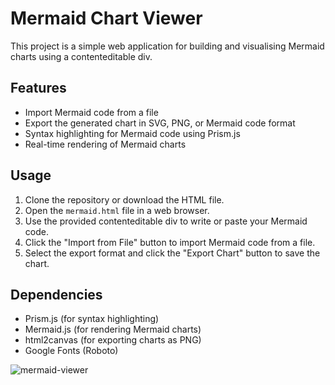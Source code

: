 # Mermaid Chart Viewer

This project is a simple web application for building and visualising Mermaid charts using a contenteditable div.

## Features

- Import Mermaid code from a file
- Export the generated chart in SVG, PNG, or Mermaid code format
- Syntax highlighting for Mermaid code using Prism.js
- Real-time rendering of Mermaid charts

## Usage

1. Clone the repository or download the HTML file.
2. Open the `mermaid.html` file in a web browser.
3. Use the provided contenteditable div to write or paste your Mermaid code.
4. Click the "Import from File" button to import Mermaid code from a file.
5. Select the export format and click the "Export Chart" button to save the chart.

## Dependencies

- Prism.js (for syntax highlighting)
- Mermaid.js (for rendering Mermaid charts)
- html2canvas (for exporting charts as PNG)
- Google Fonts (Roboto)

![mermaid-viewer](https://github.com/adrianRfeeger/Mermaid-Viewer/assets/139186297/c165c1e3-c192-4de6-8b12-14eae4a7cc60)



